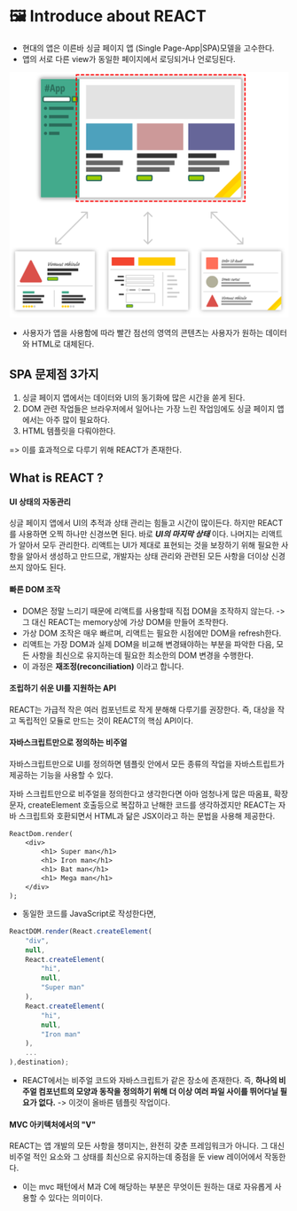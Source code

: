 # 🖼 Introduce about REACT
- 현대의 앱은 이른바 싱글 페이지 앱 (Single Page-App|SPA)모델을 고수한다.
- 앱의 서로 다른 view가 동일한 페이지에서 로딩되거나 언로딩된다.

![spa](./image/introducingREACT/spa.webp)
- 사용자가 앱을 사용함에 따라 빨간 점선의 영역의 콘텐츠는 사용자가 원하는 데이터와 HTML로 대체된다.

## SPA 문제점 3가지
1) 싱글 페이지 앱에서는 데이터와 UI의 동기화에 많은 시간을 쏟게 된다.
2) DOM 관련 작업들은 브라우저에서 일어나는 가장 느린 작업임에도 싱글 페이지 앱에서는 아주 많이 필요하다.
3) HTML 템플릿을 다뤄야한다.

=> 이를 효과적으로 다루기 위해 REACT가 존재한다.

## What is REACT ?
#### UI 상태의 자동관리
싱글 페이지 앱에서 UI의 추적과 상태 관리는 힘들고 시간이 많이든다.
하지만 REACT를 사용하면 오찍 하나만 신경쓰면 된다.
바로 ***UI의 마지막 상태*** 이다.
나머지는 리액트가 알아서 모두 관리한다.
리액트는 UI가 제대로 표현되는 것을 보장하기 위해 필요한 사항을 알아서 생성하고 만드므로, 개발자는 상태 관리와 관련된 모든 사항을 더이상 신경쓰지 않아도 된다.

#### 빠른 DOM 조작
- DOM은 정말 느리기 때문에 리액트를 사용할때 직접 DOM을 조작하지 않는다.
-> 그 대신 REACT는 memory상에 가상 DOM을 만들어 조작한다.
- 가상 DOM 조작은 매우 빠르며, 리액트는 필요한 시점에만 DOM을 refresh한다. 
- 리액트는 가장 DOM과 실제 DOM을 비교해 변경돼야하는 부분을 파악한 다음, 모든 사항을 최신으로 유지하는데 필요한 최소한의 DOM 변경을 수행한다.
- 이 과정은 **재조정(reconciliation)** 이라고 합니다.

#### 조립하기 쉬운 UI를 지원하는 API
REACT는 가급적 작은 여러 컴포넌트로 작게 분해해 다루기를 권장한다.
즉, 대상을 작고 독립적인 모듈로 만드는 것이 REACT의 핵심 API이다.

#### 자바스크립트만으로 정의하는 비주얼
자바스크립트만으로 UI를 정의하면 템플릿 안에서 모든 종류의 작업을 자바스트립트가 제공하는 기능을 사용할 수 있다.

자바 스크립트만으로 비주얼을 정의한다고 생각한다면 아마 엄청나게 많은 따옴표, 확장문자, createElement 호출등으로 복잡하고 난해한 코드를 생각하겠지만 REACT는 자바 스크립트와 호환되면서 HTML과 닮은 JSX이라고 하는 문법을 사용해 제공한다.

```JSX
ReactDom.render(
    <div>
        <h1> Super man</h1>
        <h1> Iron man</h1>
        <h1> Bat man</h1>
        <h1> Mega man</h1>
    </div>
);
```
- 동일한 코드를 JavaScript로 작성한다면,
```js
ReactDOM.render(React.createElement(
    "div",
    null,
    React.createElement(
        "hi",
        null,
        "Super man"
    ),
    React.createElement(
        "hi",
        null,
        "Iron man"
    ),
    ...
),destination);
```
- REACT에서는 비주얼 코드와 자바스크립트가 같은 장소에 존재한다.
즉, **하나의 비주얼 컴포넌트의 모양과 동작을 정의하기 위해 더 이상 여러 파일 사이를 뛰어다닐 필요가 없다.**
-> 이것이 올바른 템플릿 작업이다.

#### MVC 아키텍처에서의 "V"
REACT는 앱 개발의 모든 사항을 챙미지는, 완전히 갖춘 프레임워크가 아니다.
그 대신 비주얼 적인 요소와 그 상태를 최신으로 유지하는데 중점을 둔 view 레이어에서 작동한다.
- 이는 mvc 패턴에서 M과 C에 해당하는 부분은 무엇이든 원하는 대로 자유롭게 사용할 수 있다는 의미이다.
